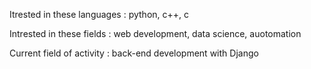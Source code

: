 Itrested in these languages : python, c++, c

Intrested in these fields :  web development, data science, auotomation

Current field of activity : back-end development with Django
